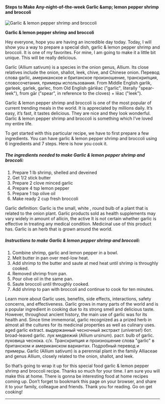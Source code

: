             

#### Steps to Make Any-night-of-the-week Garlic &amp;amp; lemon pepper shrimp and broccoli

![Garlic &amp; lemon pepper shrimp and broccoli](https://img-global.cpcdn.com/recipes/6327138493923328/751x532cq70/garlic-lemon-pepper-shrimp-and-broccoli-recipe-main-photo.jpg)

**Garlic &amp; lemon pepper shrimp and broccoli**

Hey everyone, hope you are having an incredible day today. Today, I will show you a way to prepare a special dish, garlic & lemon pepper shrimp and broccoli. It is one of my favorites. For mine, I am going to make it a little bit unique. This will be really delicious.

Garlic (Allium sativum) is a species in the onion genus, Allium. Its close relatives include the onion, shallot, leek, chive, and Chinese onion. Перевод слова garlic, американское и британское произношение, транскрипция, словосочетания, примеры использования. From Middle English garlik, garleek, garlek, garlec, from Old English gārlēac ("garlic", literally "spear-leek"), from gār ("spear", in reference to the cloves) + lēac ("leek").

Garlic & lemon pepper shrimp and broccoli is one of the most popular of current trending meals in the world. It is appreciated by millions daily. It’s easy, it’s fast, it tastes delicious. They are nice and they look wonderful. Garlic & lemon pepper shrimp and broccoli is something which I’ve loved my entire life.

To get started with this particular recipe, we have to first prepare a few ingredients. You can have garlic & lemon pepper shrimp and broccoli using 6 ingredients and 7 steps. Here is how you cook it.

##### The ingredients needed to make Garlic & lemon pepper shrimp and broccoli:

1.  Prepare 1 lb shrimp, shelled and deveined
2.  Get 1/2 stick butter
3.  Prepare 2 clove minced garlic
4.  Prepare 4 tsp lemon pepper
5.  Prepare 1 tsp olive oil
6.  Make ready 2 cup fresh broccoli

Garlic definition: Garlic is the small, white , round bulb of a plant that is related to the onion plant. Garlic products sold as health supplements may vary widely in amount of allicin, the active It is not certain whether garlic is effective in treating any medical condition. Medicinal use of this product has. Garlic is an herb that is grown around the world.

##### Instructions to make Garlic & lemon pepper shrimp and broccoli:

1.  Combine shrimp, garlic and lemon pepper in a bowl.
2.  Melt butter in pan over med-low heat.
3.  Add shrimp to the butter and saute at med heat until shrimp is throughly cooked.
4.  Removed shrimp from pan.
5.  Pour olive oil in the same pan.
6.  Saute broccoli until throughly cooked.
7.  Add shrimp to pan with broccoli and continue to cook for ten minutes.

Learn more about Garlic uses, benefits, side effects, interactions, safety concerns, and effectiveness. Garlic grows in many parts of the world and is a popular ingredient in cooking due to its strong smell and delicious taste. However, throughout ancient history, the main use of garlic was for its health and. Since time immemorial, garlic recognized as a prized herb in almost all the cultures for its medicinal properties as well as culinary uses. aged garlic extract. выдержанный чесночный экстракт (universe!) бот. broad-leaved garlic. лук медвежий (Allium ursinum). раст. bulb of garlic. луковица чеснока. с/х. Транскрипция и произношение слова "garlic" в британском и американском вариантах. Подробный перевод и примеры. Garlic (Allium sativum) is a perennial plant in the family Alliaceae and genus Allium, closely related to the onion, shallot, and leek.

So that’s going to wrap it up for this special food garlic & lemon pepper shrimp and broccoli recipe. Thanks so much for your time. I am sure you will make this at home. There is gonna be interesting food at home recipes coming up. Don’t forget to bookmark this page on your browser, and share it to your family, colleague and friends. Thank you for reading. Go on get cooking!

* * *